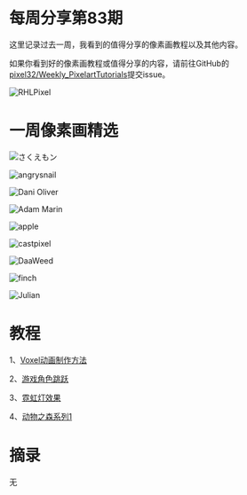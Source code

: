 # 每周分享第83期

这里记录过去一周，我看到的值得分享的像素画教程以及其他内容。

如果你看到好的像素画教程或值得分享的内容，请前往GitHub的[pixel32/Weekly_PixelartTutorials](https://github.com/pixel32/Weekly_PixelartTutorials "pixel32/Weekly_PixelartTutorials")提交issue。

![RHLPixel](https://pbs.twimg.com/media/EZHxyXVWAAIAaB2?format=png&name=small)

# 一周像素画精选

![さくえもン
](https://pbs.twimg.com/media/EZHu8XHU8AADrUb?format=png&name=small)

![angrysnail
](https://pbs.twimg.com/media/EY3mqHVWkAEUCz0?format=png&name=4096x4096)

![Dani Oliver
](https://pbs.twimg.com/media/EY4FWpvXsAA1zNB?format=png&name=small)

![Adam Marin
](https://pbs.twimg.com/media/EYzdDYcWoAAVZUp?format=png&name=360x360)

![apple
](https://pbs.twimg.com/media/EYt0V-vUYAE0gKl?format=png&name=large)

![castpixel 
](https://pbs.twimg.com/media/EY19iA8WoAAHJ2u?format=png&name=small)

![DaaWeed
](https://pbs.twimg.com/media/EYvKwplXsAEwSkH?format=png&name=small)

![finch
](https://pbs.twimg.com/media/EYf5gOMUMAAKHht?format=png&name=small)

![Julian
](https://pbs.twimg.com/media/EZE8lALUwAADHVy?format=png&name=small)

# 教程

1、[Voxel动画制作方法](https://mp.weixin.qq.com/s/9xQr7asvZGURIhJ_zlMo7w)


2、[游戏角色跳跃](https://mp.weixin.qq.com/s/onqmQPbnM2ph2FoLi3G_Wg)

3、[霓虹灯效果](https://mp.weixin.qq.com/s/v2KirGAOYRZFHeuQtTXghw)

4、[动物之森系列1](https://mp.weixin.qq.com/s/vVksDQDpNwpGfw3QlDepAQ)

# 摘录

无